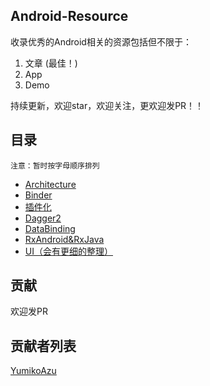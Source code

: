 ## Android-Resource

收录优秀的Android相关的资源包括但不限于：  

1. 文章 (最佳！)
2. App
3. Demo

持续更新，欢迎star，欢迎关注，更欢迎发PR！！  

## 目录  

	注意：暂时按字母顺序排列

- [Architecture](./Architecture.md)  
- [Binder](./Binder.md)  
- [插件化](./Plugins.md)  
- [Dagger2](./Dagger2.md)
- [DataBinding](./DataBinding.md)
- [RxAndroid&RxJava](./RxAndroid.md)  
- [UI（会有更细的整理）](./AndroidUI.md)


## 贡献
欢迎发PR

## 贡献者列表
[YumikoAzu](https://github.com/YumikoAzu)

